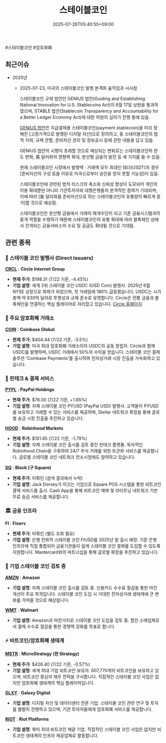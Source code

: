 ﻿---
title: "스테이블코인"
date: 2025-07-26T05:40:55+09:00
lastmod: 2025-07-26T05:40:55+09:00
type: docs
sidebar:
  open: true
weight: 3
---
<div style="display:none">
  <meta property="article:published_time" content="2025-07-25T20:40:55Z" />
  <meta property="article:modified_time" content="2025-07-25T20:40:55Z" />
</div>
#스테이블코인 #암호화폐 

## 최근이슈

- 2025년
	- 2025-07-23, 미국의 스테이블코인 발행 본격화 움직임과 시사점
	  
	  스테이블코인 규제 법안인 GENIUS 법안(Guiding and Establishing National Innovation for U.S. Stablecoins Act)이 6월 17일 상원을 통과하였으며, STABLE 법안(Stablecoin Transparency and Accountability for a Better Ledger Economy Act)에 대한 하원의 심의가 진행 중에 있음.
	  
	  [GENIUS 법안](/industry-study/genius-법안/)은 지급결제용 스테이블코인(payment stablecoin)을 미리 정해진 [고정가격으로 발행된 디지털 자산]으로 정의하고, 동 스테이블코인의 법적 지위, 규제 관할, 준비자산 관리 및 정보공시 등에 관한 내용을 담고 있음.
	  
	  GENIUS 법안의 시행이 초래할 것으로 예상되는 변화로는 스테이블코인의 판도 변화, 美 달러화의 영향력 확대, 분산형 금융의 발전 등 세 가지를 들 수 있음.
	  
	  현재 스테이블코인 시장에서 발행액 ‧ 거래액 모두 최대인 테더(USDT)의 경우 [준비자산의 구성 등을 이유로 미국으로부터 승인을 얻지 못할 가능성]이 있음.
	  
	  스테이블코인에 관련된 법적 리스크의 축소와 신뢰성 향상이 도모되어 개인의 이용 확대뿐만 아니라 기관투자자와 대형은행들의 본격적인 참여가 기대되며, 이에 따라 [美 달러화를 준비자산으로 하는 스테이블코인의 유통량이 빠르게 증가]할 것으로 예상됨.
	  
	  스테이블코인은 분산형 금융에서 거래의 매개수단이 되고 기존 금융시스템과의 중개 역할을 수행하기 때문에 스테이블코인의 유통 확대에 따라 블록체인 상에서 전개되는 금융서비스의 수요 및 공급도 확대될 것으로 기대됨.

## 관련 종목 

### 🏦 스테이블 코인 발행사 (Direct Issuers)

**[CRCL](/company-analysis/crcl/)** : **Circle Internet Group**

- **현재 주가**: $198.31 (7/22 기준, -4.45%)
- **기업 설명**: 세계 2위 스테이블 코인 USDC (USD Coin) 발행사. 2025년 6월 NYSE 상장으로 화제가 되었으며, 첫 거래일에 180% 급등했습니다. USDC는 시가총액 약 630억 달러로 투명성과 규제 준수로 유명합니다. Circle은 전통 금융과 블록체인을 연결하는 핵심 플레이어로 자리잡고 있습니다. [Circle 홈페이지](https://www.circle.com/)

### 💱 주요 암호화폐 거래소

**[COIN](/company-analysis/coin/)** : **Coinbase Global**

- **현재 주가**: $404.44 (7/22 기준, -3.5%)
- **기업 설명**: 미국 최대 암호화폐 거래소이자 USDC의 공동 창립자. Circle과 함께 USDC를 발행하며, USDC 거래에서 50%의 수익을 얻습니다. 스테이블 코인 결제 솔루션 'Coinbase Payments'를 출시하여 전자상거래 시장 진출을 가속화하고 있습니다.

### 📱 핀테크 & 결제 서비스

**[PYPL](/company-analysis/pypl/)** : **PayPal Holdings**

- **현재 주가**: $76.00 (7/22 기준, +1.65%)
- **기업 설명**: 자체 스테이블 코인 PYUSD (PayPal USD) 발행사. 고객들이 PYUSD를 보유하고 거래할 수 있는 서비스를 제공하며, Stellar 네트워크 확장을 통해 글로벌 송금 시장 진출을 추진하고 있습니다.

**[HOOD](/company-analysis/hood/)** : **Robinhood Markets**

- **현재 주가**: $101.85 (7/22 기준, -1.79%)
- **기업 설명**: 자체 스테이블 코인 출시를 검토 중인 핀테크 플랫폼. 독자적인 Robinhood Chain을 구축하여 24/7 주식 거래를 위한 토큰화 서비스를 제공합니다. 글로벌 스테이블 코인 네트워크 컨소시엄에도 참여하고 있습니다.

**[SQ](/company-analysis/sq/)** : **Block (구 Square)**

- **현재 주가**: 미확인 (검색 결과에서 누락)
- **기업 설명**: Jack Dorsey가 이끄는 기업으로 Square POS 시스템을 통한 비트코인 결제 서비스를 출시. Cash App을 통해 비트코인 매매 및 라이트닝 네트워크 기반 무료 송금 서비스를 제공합니다.

### 🏛️ 금융 인프라

**FI** : **Fiserv**

- **현재 주가**: 미확인 (별도 조회 필요)
- **기업 설명**: 은행 친화적 스테이블 코인 FIUSD를 2025년 말 출시 예정. 기존 은행 인프라에 직접 통합되어 금융기관들이 쉽게 스테이블 코인 결제를 도입할 수 있도록 지원합니다. Mastercard와의 파트너십을 통해 글로벌 확장을 추진하고 있습니다.

### 🏢 기업 스테이블 코인 검토 중

**[AMZN](/company-analysis/amzn/)** : **Amazon**

- **기업 설명**: 자체 스테이블 코인 출시를 검토 중. 신용카드 수수료 절감을 통한 마진 개선이 주요 목적입니다. 스테이블 코인 도입 시 거대한 전자상거래 생태계에 큰 변화를 가져올 것으로 예상됩니다.

**[WMT](/company-analysis/wmt/)** : **Walmart**

- **기업 설명**: Amazon과 마찬가지로 스테이블 코인 도입을 검토 중. 할인 소매업체로서 결제 수수료 절감을 통한 경쟁력 강화를 목표로 합니다.

### ⚡ 비트코인/암호화폐 생태계

**[MSTR](/company-analysis/mstr/)** : **MicroStrategy (현 Strategy)**

- **현재 주가**: $426.40 (7/22 기준, -0.57%)
- **기업 설명**: 세계 최대 기업 비트코인 보유자. 607,770개의 비트코인을 보유하고 있으며, 비트코인 중심의 재무 전략을 구사합니다. 직접적인 스테이블 코인 사업은 없지만 암호화폐 생태계의 핵심 플레이어입니다.

**[GLXY](/company-analysis/glxy/)** : **Galaxy Digital**

- **기업 설명**: 디지털 자산 및 데이터센터 전문 기업. 스테이블 코인 관련 연구 및 투자를 활발히 진행하고 있으며, 기관 투자자들에게 암호화폐 서비스를 제공합니다.

**[RIOT](/company-analysis/riot/)** : **Riot Platforms**

- **기업 설명**: 북미 최대 비트코인 채굴 기업. 직접적인 스테이블 코인 사업은 없지만 비트코인 생태계의 인프라 제공업체로 활동합니다.
